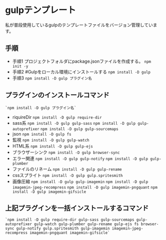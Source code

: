 # gulpテンプレート
私が普段使用しているgulpのテンプレートファイルをバージョン管理しています。

## 手順
- 手順1
プロジェクトフォルダにpackage.jsonファイルを作成する。
	`npm init -y`
- 手順2
#Gulpをローカル環境にインストールする
	`npm install -D gulp`
- 手順3
	`npm install -D gulp プラグイン名`

## プラグインのインストールコマンド
	`npm install -D gulp プラグイン名`
- riquireDir
	`npm install -D gulp require-dir`
- sass系
	`npm install -D gulp gulp-sass`
	`npm install -D gulp gulp-autoprefixer`
	`npm install -D gulp gulp-sourcemaps`
- json
	`npm install -D gulp fs`
- 監視
	`npm install -D gulp gulp-watch`
- HTML系
	`npm install -D gulp gulp-ejs`
- ブラウザーシンク
	`npm install -D gulp browser-sync`
- エラー関連
	`npm install -D gulp gulp-notify`
	`npm install -D gulp gulp-plumber`
- ファイルのリネーム
	`npm install -D gulp gulp-rename`
- cssスプライト
	`npm install -D gulp gulp.spritesmith`
- 画像圧縮
	`npm install -D gulp gulp-imagemin`
	`npm install -D gulp imagemin-jpeg-recompress`
	`npm install -D gulp imagemin-pngquant`
	`npm install -D gulp imagemin-gifsicle`

## 上記プラグインを一括インストールするコマンド
	`npm install -D gulp require-dir gulp-sass gulp-sourcemaps gulp-autoprefixer gulp-watch gulp-plumber gulp-rename gulp-ejs fs browser-sync gulp-notify gulp.spritesmith gulp-imagemin imagemin-jpeg-recompress imagemin-pngquant imagemin-gifsicle`
